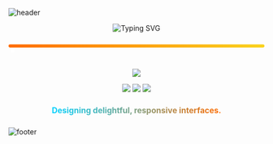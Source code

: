 <!-- ====== Color Wave Header ====== -->
![header](https://capsule-render.vercel.app/api?type=waving&height=220&color=0:ff6a00,50:ffd319,100:00d4ff&text=Abdelrahman%20Mohamed&fontColor=ffffff&fontSize=48&fontAlign=50&fontAlignY=35)

<!-- ====== Dynamic Tagline (Typing) ====== -->
<p align="center">
  <img src="https://readme-typing-svg.demolab.com?size=26&duration=2600&pause=700&center=true&vCenter=true&width=800&lines=Creative+Frontend+Developer;Micro-interactions+%26+Playful+UI;Clean+Code%2C+Bold+Colors%2C+Smooth+Motion" alt="Typing SVG" />
</p>

<!-- ====== Animated Gradient Bar + Bouncing Dot (pure SVG) ====== -->
<p align="center">
  <svg width="800" height="70" viewBox="0 0 800 70">
    <defs>
      <linearGradient id="grad1" x1="0%" y1="0%" x2="100%" y2="0%">
        <stop offset="0%" stop-color="#ff6a00">
          <animate attributeName="stop-color" values="#ff6a00;#ffd319;#00d4ff;#ff6a00" dur="8s" repeatCount="indefinite"/>
        </stop>
        <stop offset="100%" stop-color="#ffd319">
          <animate attributeName="stop-color" values="#ffd319;#00d4ff;#ff6a00;#ffd319" dur="8s" repeatCount="indefinite"/>
        </stop>
      </linearGradient>
    </defs>
    <rect x="0" y="30" width="800" height="10" rx="5" fill="url(#grad1)">
      <animate attributeName="y" values="15;30;15" dur="5s" repeatCount="indefinite"/>
    </rect>
    <circle r="6" fill="#ffffff">
      <animate attributeName="cx" values="0;800;0" dur="6s" repeatCount="indefinite"/>
      <animate attributeName="cy" values="35;20;35" dur="6s" repeatCount="indefinite"/>
    </circle>
  </svg>
</p>

<!-- ====== Compact Skills Icons (colorful) ====== -->
<p align="center">
  <img src="https://skillicons.dev/icons?i=html,css,js,ts,react,nextjs,tailwind,figma,git,github" />
</p>

<!-- ====== Vibrant Chips / Quick Links ====== -->
<p align="center">
  <a href="https://github.com/abdoabozena7" target="_blank"><img src="https://img.shields.io/badge/Follow-@abdoabozena7-111827?style=for-the-badge"></a>
  <a href="mailto:your.email@example.com"><img src="https://img.shields.io/badge/Contact-Me-ff6a00?style=for-the-badge&logo=gmail&logoColor=white"></a>
  <a href="https://www.linkedin.com/in/your-link/" target="_blank"><img src="https://img.shields.io/badge/LinkedIn-Connect-0a66c2?style=for-the-badge&logo=linkedin&logoColor=white"></a>
</p>

<!-- ====== Animated Headline (pure SVG, shifting gradient) ====== -->
<p align="center">
  <svg width="900" height="70" viewBox="0 0 900 70">
    <defs>
      <linearGradient id="gradText" x1="0%" y1="0%" x2="100%" y2="0%">
        <stop offset="0%" stop-color="#00d4ff">
          <animate attributeName="stop-color" values="#00d4ff;#7c3aed;#ff6a00;#00d4ff" dur="9s" repeatCount="indefinite"/>
        </stop>
        <stop offset="100%" stop-color="#ff6a00">
          <animate attributeName="stop-color" values="#ff6a00;#ffd319;#00d4ff;#ff6a00" dur="9s" repeatCount="indefinite"/>
        </stop>
      </linearGradient>
    </defs>
    <text x="50%" y="50%" text-anchor="middle" dominant-baseline="central"
          font-size="28" font-weight="700" fill="url(#gradText)">
      Designing delightful, responsive interfaces.
    </text>
  </svg>
</p>



<!-- ====== Color Wave Footer ====== -->
![footer](https://capsule-render.vercel.app/api?type=waving&height=140&section=footer&color=0:00d4ff,50:ffd319,100:ff6a00)
